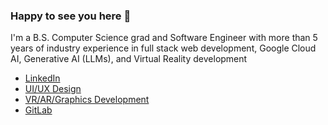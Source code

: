 ### Happy to see you here 👋
I'm a B.S. Computer Science grad and Software Engineer with more than 5 years of industry experience in full stack web development, Google Cloud AI, Generative AI (LLMs), and Virtual Reality development
* [LinkedIn](https://www.linkedin.com/in/daniel-elias-becerra)
* [UI/UX Design](https://www.behance.net/danelias)
* [VR/AR/Graphics Development](https://www.youtube.com/watch?v=czRdti4ihmw&ab_channel=DanielEliasBecerra)
* [GitLab](https://gitlab.com/DanElias)
<!--
**DanElias/DanElias** is a ✨ _special_ ✨ repository because its `README.md` (this file) appears on your GitHub profile.

Here are some ideas to get you started:

- 🔭 I’m currently working on ...
- 🌱 I’m currently learning ...
- 👯 I’m looking to collaborate on ...
- 🤔 I’m looking for help with ...
- 💬 Ask me about ...
- 📫 How to reach me: ...
- 😄 Pronouns: ...
- ⚡ Fun fact: ...
-->
